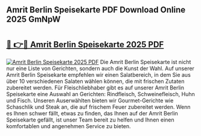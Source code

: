 ## Amrit Berlin Speisekarte PDF Download Online 2025 GmNpW

# <h2><a href="http://gc70ll.nevu.top/?p=Amrit+Berlin+Speisekarte">🔗 👉🔴 Amrit Berlin Speisekarte 2025 PDF</a></h2>

[![Amrit Berlin Speisekarte 2025 PDF](https://i.imgur.com/dBaPXMq.png)](http://gc70ll.nevu.top/?p=Amrit+Berlin+Speisekarte)
Die Amrit Berlin Speisekarte ist nicht nur eine Liste von Gerichten, sondern auch die Kunst der Wahl. Auf unserer Amrit Berlin Speisekarte empfehlen wir einen Salatbereich, in dem Sie aus über 10 verschiedenen Salaten wählen können, die mit frischen Zutaten zubereitet werden. Für Fleischliebhaber gibt es auf unserer Amrit Berlin Speisekarte eine Auswahl an Gerichten: Rindfleisch, Schweinefleisch, Huhn und Fisch. Unseren Auserwählten bieten wir Gourmet-Gerichte wie Schaschlik und Steak an, die auf frischem Feuer zubereitet werden. Wenn es Ihnen schwer fällt, etwas zu finden, das Ihnen auf der Amrit Berlin Speisekarte gefällt, ist unser Team bereit zu helfen und Ihnen einen komfortablen und angenehmen Service zu bieten.
